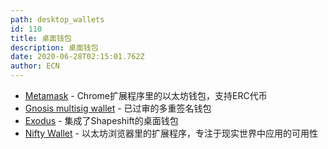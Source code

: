 ```yaml
---
path: desktop_wallets
id: 110
title: 桌面钱包
description: 桌面钱包
date: 2020-06-28T02:15:01.762Z
author: ECN
---
```



* [Metamask](https://metamask.io/) - Chrome扩展程序里的以太坊钱包，支持ERC代币
* [Gnosis multisig wallet](https://github.com/gnosis/MultiSigWallet) - 已过审的多重签名钱包
* [Exodus](https://www.exodus.io/) - 
  集成了Shapeshift的桌面钱包
* [Nifty Wallet](https://github.com/poanetwork/nifty-wallet) - 
  以太坊浏览器里的扩展程序，专注于现实世界中应用的可用性

